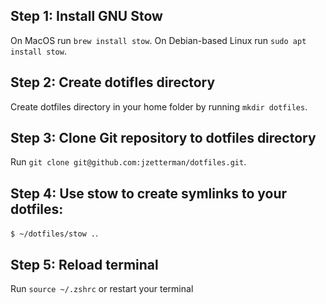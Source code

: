 ## Step 1: Install GNU Stow
On MacOS run 
```brew install stow```.
On Debian-based Linux run 
```sudo apt install stow```.

## Step 2: Create dotifles directory
Create dotfiles directory in your home folder by running ```mkdir dotfiles```.

## Step 3: Clone Git repository to dotfiles directory
Run ```git clone git@github.com:jzetterman/dotfiles.git```.

## Step 4: Use stow to create symlinks to your dotfiles: 

```$ ~/dotfiles/stow .```.

## Step 5: Reload terminal
Run ```source ~/.zshrc``` or restart your terminal
